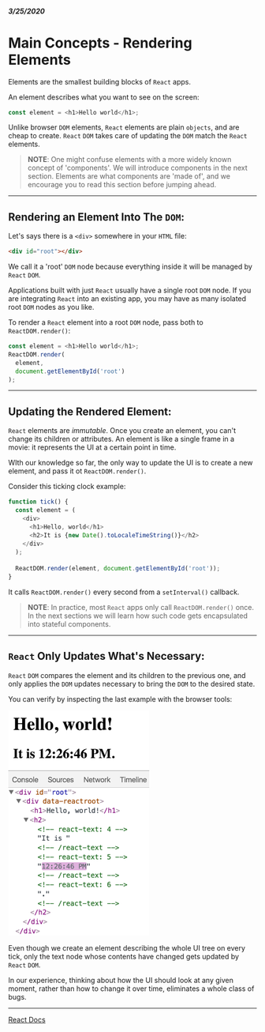 ##### 3/25/2020
# Main Concepts - Rendering Elements
Elements are the smallest building blocks of `React` apps.

An element describes what you want to see on the screen:

```js
const element = <h1>Hello world</h1>;
```

Unlike browser `DOM` elements, `React` elements are plain `objects`, and are cheap to create.  `React` `DOM` takes care of updating the `DOM` match the `React` elements.

  > **NOTE**: One might confuse elements with a more widely known concept of 'components'.  We will introduce components in the next section.  Elements are what components are 'made of', and we encourage you to read this section before jumping ahead.

---

## Rendering an Element Into The `DOM`:
Let's says there is a `<div>` somewhere in your `HTML` file:

```html
<div id="root"></div>
```

We call it a 'root' `DOM` node because everything inside it will be managed by `React` `DOM`.

Applications built with just `React` usually have a single root `DOM` node.  If you are integrating `React` into an existing app, you may have as many isolated root `DOM` nodes as you like.

To render a `React` element into a root `DOM` node, pass both to `ReactDOM.render()`:

```js
const element = <h1>Hello world</h1>;
ReactDOM.render(
  element, 
  document.getElementById('root')
);
```

---

## Updating the Rendered Element:
`React` elements are _immutable_.  Once you create an element, you can't change its children or attributes.  An element is like a single frame in a movie: it represents the UI at a certain point in time.

WIth our knowledge so far, the only way to update the UI is to create a new element, and pass it ot `ReactDOM.render()`.

Consider this ticking clock example:

```js
function tick() {
  const element = (
    <div>
      <h1>Hello, world</h1>
      <h2>It is {new Date().toLocaleTimeString()}</h2>
    </div>
  );

  ReactDOM.render(element, document.getElementById('root'));
}
```

It calls `ReactDOM.render()` every second from a `setInterval()` callback.

  > **NOTE**: In practice, most `React` apps only call `ReactDOM.render()` once.  In the next sections we will learn how such code gets encapsulated into stateful components.

---

## `React` Only Updates What's Necessary:
`React` `DOM` compares the element and its children to the previous one, and only applies the `DOM` updates necessary to bring the `DOM` to the desired state.

You can verify by inspecting the last example with the browser tools:

![Rendering Element](../Assets/renderingElementsDemo.gif)

Even though we create an element describing the whole UI tree on every tick, only the text node whose contents have changed gets updated by `React` `DOM`.

In our experience, thinking about how the UI should look at any given moment, rather than how to change it over time, eliminates a whole class of bugs.

---

[React Docs](https://reactjs.org/docs/rendering-elements.html)